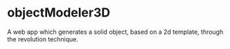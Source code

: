 # objectModeler3D
A web app which generates a solid object, based on a 2d template, through the revolution technique.
